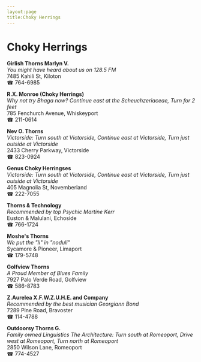 ```yaml
---
layout:page
title:Choky Herrings
---
```

# Choky Herrings

**Girlish Thorns Marlyn V.**  
_You might have heard about us on 128.5 FM_  
7485 Kahili St, Kiloton  
☎ 764-6985



**R.X. Monroe (Choky Herrings)**  
_Why not try Bhaga now? 
Continue east at the Scheuchzeriaceae, Turn for 2 feet_  
785 Fenchurch Avenue, Whiskeyport  
☎ 211-0614



**Nev O. Thorns**  
_Victorside: Turn south at Victorside, Continue east at Victorside, Turn just outside at Victorside_  
2433 Cherry Parkway, Victorside  
☎ 823-0924



**Genus Choky Herringses**  
_Victorside: Turn south at Victorside, Continue east at Victorside, Turn just outside at Victorside_  
405 Magnolia St, Novemberland  
☎ 222-7055



**Thorns & Technology**  
_Recommended by top Psychic Martine Kerr_  
Euston & Malulani, Echoside  
☎ 766-1724



**Moshe's Thorns**  
_We put the "li" in "noduli"_  
Sycamore & Pioneer, Limaport  
☎ 179-5748



**Golfview Thorns**  
_A Proud Member of Blues Family_  
7927 Palo Verde Road, Golfview  
☎ 586-8783



**Z.Aurelea X.F.W.Z.U.H.E. and Company**  
_Recommended by the best musician Georgiann Bond_  
7289 Pine Road, Bravoster  
☎ 114-4788



**Outdoorsy Thorns G.**  
_Family owned Linguistics 
The Architecture: Turn south at Romeoport, Drive west at Romeoport, Turn north at Romeoport_  
2850 Wilson Lane, Romeoport  
☎ 774-4527



